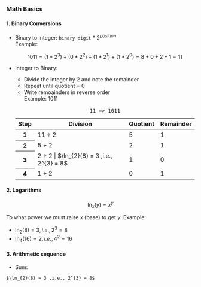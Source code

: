 ### Math Basics

#### 1. Binary Conversions

- Binary to integer:
  `binary digit` \* $2^{position}$ \
  Example:

  $$
  1011 = (1 * 2^{3}) + (0 * 2^{2}) + (1 * 2^{1}) + (1 * 2^{0})
  = 8 + 0 + 2 + 1 = 11
  $$

- Integer to Binary:
  - Divide the integer by 2 and note the remainder
  - Repeat until quotient = 0
  - Write remoainders in reverse order \
  Example: $1011$
  <table>
    <thead>
      <tr>
        <th>Step</th>
        <th>Division</th>
        <th>Quotient</th>
        <th>Remainder</th>
      </tr>
    </thead>
    <tbody>
      <tr>
        <th>1</th>
        <td>11 &divide; 2</td>
        <td>5</td>
        <td>1</td>
      </tr>
      <tr>
        <th>2</th>
        <td>5 &divide; 2</td>
        <td>2</td>
        <td>1</td>
      </tr>
      <tr>
        <th>3</th>
        <td>2 &divide; 2 | $\ln_{2}(8) = 3 ,i.e., 2^{3} = 8$</td>
        <td>1</td>
        <td>0</td>
      </tr>
      <tr>
        <th>4</th>
        <td>1 &divide; 2</td>
        <td>0</td>
        <td>1</td>
      </tr>
    </tbody>
    <caption><code>11 => 1011</code></caption>
  </table>

#### 2. Logarithms

$$
  \ln_{x}(y) = x^{y}
$$

To what power we must raise $x$ (base) to get $y$.
Example:

- $\ln_{2}(8) = 3 ,i.e., 2^{3} = 8$
- $\ln_{4}(16) = 2, i.e., 4^{2} = 16$

#### 3. Arithmetic sequence

- Sum:

`$\ln_{2}(8) = 3 ,i.e., 2^{3} = 8$`
